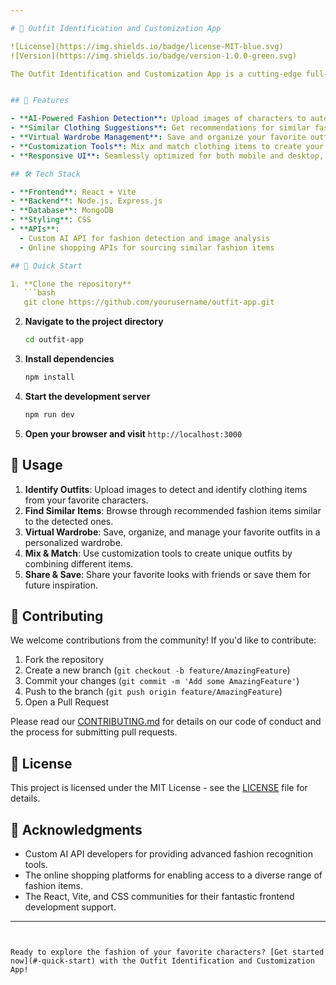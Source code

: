 ```yaml
---

# 👗 Outfit Identification and Customization App

![License](https://img.shields.io/badge/license-MIT-blue.svg)
![Version](https://img.shields.io/badge/version-1.0.0-green.svg)

The Outfit Identification and Customization App is a cutting-edge full-stack web application designed to help users identify and customize the outfits of their favorite characters from TV shows, movies, games, and more. Using AI-driven image recognition, the app detects specific fashion items and suggests similar options available online. Users can create and manage a personalized wardrobe, mix and match styles, and save their favorite looks—all within an intuitive and responsive interface.


## 🎨 Features

- **AI-Powered Fashion Detection**: Upload images of characters to automatically identify and highlight their clothing items.
- **Similar Clothing Suggestions**: Get recommendations for similar fashion pieces available online from various stores.
- **Virtual Wardrobe Management**: Save and organize your favorite outfits in a virtual wardrobe for easy access.
- **Customization Tools**: Mix and match clothing items to create your own unique looks.
- **Responsive UI**: Seamlessly optimized for both mobile and desktop, offering a smooth experience across devices.

## 🛠 Tech Stack

- **Frontend**: React + Vite
- **Backend**: Node.js, Express.js
- **Database**: MongoDB
- **Styling**: CSS
- **APIs**:
  - Custom AI API for fashion detection and image analysis
  - Online shopping APIs for sourcing similar fashion items

## 🚀 Quick Start

1. **Clone the repository**
   ```bash
   git clone https://github.com/yourusername/outfit-app.git
   ```

2. **Navigate to the project directory**
   ```bash
   cd outfit-app
   ```

3. **Install dependencies**
   ```bash
   npm install
   ```

4. **Start the development server**
   ```bash
   npm run dev
   ```

5. **Open your browser and visit** `http://localhost:3000`

## 🎯 Usage

1. **Identify Outfits**: Upload images to detect and identify clothing items from your favorite characters.
2. **Find Similar Items**: Browse through recommended fashion items similar to the detected ones.
3. **Virtual Wardrobe**: Save, organize, and manage your favorite outfits in a personalized wardrobe.
4. **Mix & Match**: Use customization tools to create unique outfits by combining different items.
5. **Share & Save**: Share your favorite looks with friends or save them for future inspiration.

## 🤝 Contributing

We welcome contributions from the community! If you'd like to contribute:

1. Fork the repository
2. Create a new branch (`git checkout -b feature/AmazingFeature`)
3. Commit your changes (`git commit -m 'Add some AmazingFeature'`)
4. Push to the branch (`git push origin feature/AmazingFeature`)
5. Open a Pull Request

Please read our [CONTRIBUTING.md](CONTRIBUTING.md) for details on our code of conduct and the process for submitting pull requests.

## 📄 License

This project is licensed under the MIT License - see the [LICENSE](LICENSE) file for details.

## 🙏 Acknowledgments

- Custom AI API developers for providing advanced fashion recognition tools.
- The online shopping platforms for enabling access to a diverse range of fashion items.
- The React, Vite, and CSS communities for their fantastic frontend development support.

---
```


Ready to explore the fashion of your favorite characters? [Get started now](#-quick-start) with the Outfit Identification and Customization App!
